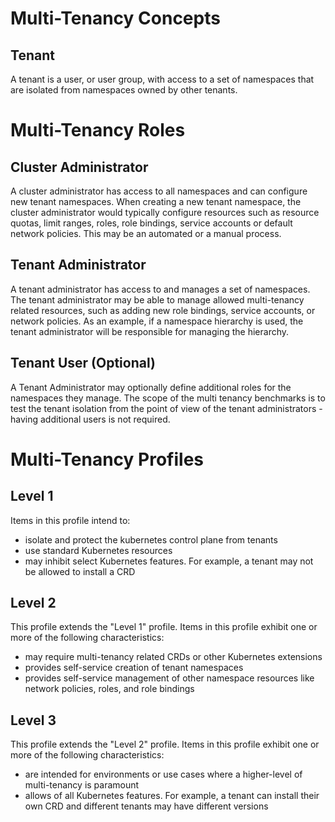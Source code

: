 # Multi-Tenancy Concepts

## Tenant

A tenant is a user, or user group, with access to a set of namespaces that are isolated from namespaces owned by other tenants.

# Multi-Tenancy Roles

## Cluster Administrator

A cluster administrator has access to all namespaces and can configure new tenant namespaces. When creating a new tenant namespace, the cluster administrator would typically configure resources such as resource quotas, limit ranges, roles, role bindings, service accounts or default network policies. This may be an automated or a manual process.

## Tenant Administrator

A tenant administrator has access to and manages a set of namespaces. The tenant administrator may be able to manage allowed multi-tenancy related resources, such as adding new role bindings, service accounts, or network policies. As an example, if a namespace hierarchy is used, the tenant administrator will be responsible for managing the hierarchy.

## Tenant User (Optional)

A Tenant Administrator may optionally define additional roles for the namespaces they manage. The scope of the multi tenancy benchmarks is to test the tenant isolation from the point of view of the tenant administrators - having additional users is not required.

# Multi-Tenancy Profiles

## Level 1
Items in this profile intend to:
- isolate and protect the kubernetes control plane from tenants
- use standard Kubernetes resources
- may inhibit select Kubernetes features. For example, a tenant may not be allowed to install a CRD

## Level 2
This profile extends the "Level 1" profile. Items in this profile exhibit one or more of the following characteristics:
- may require multi-tenancy related CRDs or other Kubernetes extensions
- provides self-service creation of tenant namespaces
- provides self-service management of other namespace resources like network policies, roles, and role bindings

## Level 3
This profile extends the "Level 2" profile. Items in this profile exhibit one or more of the following characteristics:
- are intended for environments or use cases where a higher-level of multi-tenancy is paramount
- allows of all Kubernetes features. For example, a tenant can install their own CRD and different tenants may have different versions